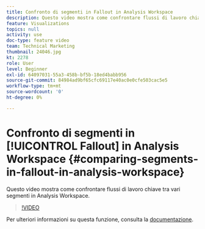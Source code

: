 ```yaml
---
title: Confronto di segmenti in Fallout in Analysis Workspace
description: Questo video mostra come confrontare flussi di lavoro chiave tra vari segmenti in Analysis Workspace.
feature: Visualizations
topics: null
activity: use
doc-type: feature video
team: Technical Marketing
thumbnail: 24046.jpg
kt: 2278
role: User
level: Beginner
exl-id: 64097031-55a3-458b-bf5b-18ed4babb956
source-git-commit: 84984ad9bf65cfc69117e40ac0e0cfe503cac5e5
workflow-type: tm+mt
source-wordcount: '0'
ht-degree: 0%

---
```


# Confronto di segmenti in [!UICONTROL Fallout] in Analysis Workspace {#comparing-segments-in-fallout-in-analysis-workspace}

Questo video mostra come confrontare flussi di lavoro chiave tra vari segmenti in Analysis Workspace.

>[!VIDEO](https://video.tv.adobe.com/v/24046/?quality=12&learn=on)

Per ulteriori informazioni su questa funzione, consulta la [documentazione](https://experienceleague.adobe.com/docs/analytics/analyze/analysis-workspace/visualizations/fallout/compare-segments-fallout.html?lang=it).
